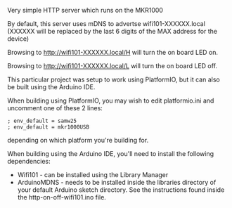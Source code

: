 Very simple HTTP server which runs on the MKR1000

By default, this server uses mDNS to advertse wifi101-XXXXXX.local
(XXXXXX will be replaced by the last 6 digits of the MAX address for the device)

Browsing to http://wifi101-XXXXXX.local/H will turn the on board LED on.

Browsing to http://wifi101-XXXXXX.local/L will turn the on board LED off.

This particular project was setup to work using PlatformIO, but it can also
be built using the Arduino IDE.

When building using PlatformIO, you may wish to edit platformio.ini and
uncomment one of these 2 lines:
```
; env_default = samw25
; env_default = mkr1000USB
```
depending on which platform you're building for.

When building using the Arduino IDE, you'll need to install the following
dependencies:

- Wifi101 - can be installed using the Library Manager
- ArduinoMDNS - needs to be installed inside the libraries directory of
  your default Arduino sketch directory. See the instructions found inside
  the http-on-off-wifi101.ino file.
